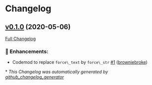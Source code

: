 # Changelog

## [v0.1.0](https://github.com/browniebroke/django-codemod/tree/v0.1.0) (2020-05-06)

[Full Changelog](https://github.com/browniebroke/django-codemod/compare/16b2adf8dd1ea78a4e118a7b84f874e84aa495bc...v0.1.0)

### 🚀 Enhancements:

- Codemod to replace `force\_text` by `force\_str` [\#1](https://github.com/browniebroke/django-codemod/pull/1) ([browniebroke](https://github.com/browniebroke))



\* *This Changelog was automatically generated by [github_changelog_generator](https://github.com/github-changelog-generator/github-changelog-generator)*
